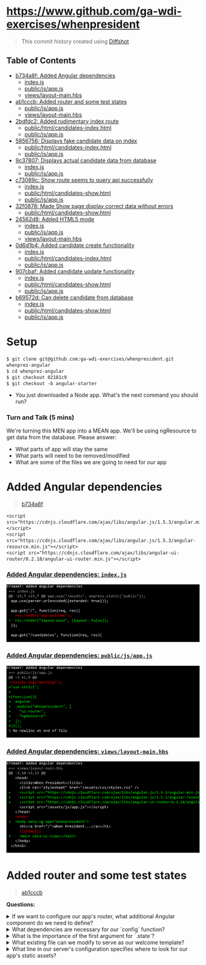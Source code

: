 # https://www.github.com/ga-wdi-exercises/whenpresident 
> This commit history created using [Diffshot](https://github.com/RobertAKARobin/diffshot)


## Table of Contents
- [b734a8f: Added Angular dependencies](#added-angular-dependencies)
  - [index.js](#added-angular-dependencies-indexjs)
  - [public/js/app.js](#added-angular-dependencies-publicjsappjs)
  - [views/layout-main.hbs](#added-angular-dependencies-viewslayout-mainhbs)
- [ab1cccb: Added router and some test states](#added-router-and-some-test-states)
  - [public/js/app.js](#added-router-and-some-test-states-publicjsappjs)
  - [views/layout-main.hbs](#added-router-and-some-test-states-viewslayout-mainhbs)
- [2bdfdc2: Added rudimentary index route](#added-rudimentary-index-route)
  - [public/html/candidates-index.html](#added-rudimentary-index-route-publichtmlcandidates-indexhtml)
  - [public/js/app.js](#added-rudimentary-index-route-publicjsappjs)
- [5856756: Displays fake candidate data on index](#displays-fake-candidate-data-on-index)
  - [public/html/candidates-index.html](#displays-fake-candidate-data-on-index-publichtmlcandidates-indexhtml)
  - [public/js/app.js](#displays-fake-candidate-data-on-index-publicjsappjs)
- [9c37807: Displays actual candidate data from database](#displays-actual-candidate-data-from-database)
  - [index.js](#displays-actual-candidate-data-from-database-indexjs)
  - [public/js/app.js](#displays-actual-candidate-data-from-database-publicjsappjs)
- [c73089c: Show route seems to query api successfully](#show-route-seems-to-query-api-successfully)
  - [index.js](#show-route-seems-to-query-api-successfully-indexjs)
  - [public/html/candidates-show.html](#show-route-seems-to-query-api-successfully-publichtmlcandidates-showhtml)
  - [public/js/app.js](#show-route-seems-to-query-api-successfully-publicjsappjs)
- [32f0878: Made Show page display correct data without errors](#made-show-page-display-correct-data-without-errors)
  - [public/html/candidates-show.html](#made-show-page-display-correct-data-without-errors-publichtmlcandidates-showhtml)
- [24562d8: Added HTML5 mode](#added-html5-mode)
  - [index.js](#added-html5-mode-indexjs)
  - [public/js/app.js](#added-html5-mode-publicjsappjs)
  - [views/layout-main.hbs](#added-html5-mode-viewslayout-mainhbs)
- [0d6d1b4: Added candidate create functionality](#added-candidate-create-functionality)
  - [index.js](#added-candidate-create-functionality-indexjs)
  - [public/html/candidates-index.html](#added-candidate-create-functionality-publichtmlcandidates-indexhtml)
  - [public/js/app.js](#added-candidate-create-functionality-publicjsappjs)
- [907cbaf: Added candidate update functionality](#added-candidate-update-functionality)
  - [index.js](#added-candidate-update-functionality-indexjs)
  - [public/html/candidates-show.html](#added-candidate-update-functionality-publichtmlcandidates-showhtml)
  - [public/js/app.js](#added-candidate-update-functionality-publicjsappjs)
- [b69572d: Can delete candidate from database](#can-delete-candidate-from-database)
  - [index.js](#can-delete-candidate-from-database-indexjs)
  - [public/html/candidates-show.html](#can-delete-candidate-from-database-publichtmlcandidates-showhtml)
  - [public/js/app.js](#can-delete-candidate-from-database-publicjsappjs)

# Setup

```
$ git clone git@github.com:ga-wdi-exercises/whenpresident.git whenprez-angular
$ cd whenprez-angular
$ git checkout 02181c9
$ git checkout -b angular-starter
```

- You just downloaded a Node app. What's the next command you should run?

### Turn and Talk (5 mins)
We're turning this MEN app into a MEAN app. We'll be using ngResource to get data from the database. Please answer:

- What parts of app will stay the same
- What parts will need to be removed/modified
- What are some of the files we are going to need for our app

# Added Angular dependencies

> [b734a8f](https://www.github.com/ga-wdi-exercises/whenpresident/commit/b734a8f)

```
<script src="https://cdnjs.cloudflare.com/ajax/libs/angular.js/1.5.3/angular.min.js"></script>
<script src="https://cdnjs.cloudflare.com/ajax/libs/angular.js/1.5.3/angular-resource.min.js"></script>
<script src="https://cdnjs.cloudflare.com/ajax/libs/angular-ui-router/0.2.18/angular-ui-router.min.js"></script>
```

### [Added Angular dependencies: `index.js`](https://www.github.com/ga-wdi-exercises/whenpresident/blob/b734a8f/index.js)
![Added Angular dependencies, index.js](_DIFFSHOTS/added-angular-dependencies.index-js.png)

### [Added Angular dependencies: `public/js/app.js`](https://www.github.com/ga-wdi-exercises/whenpresident/blob/b734a8f/public/js/app.js)
![Added Angular dependencies, public/js/app.js](_DIFFSHOTS/added-angular-dependencies.public-js-app-js.png)

### [Added Angular dependencies: `views/layout-main.hbs`](https://www.github.com/ga-wdi-exercises/whenpresident/blob/b734a8f/views/layout-main.hbs)
![Added Angular dependencies, views/layout-main.hbs](_DIFFSHOTS/added-angular-dependencies.views-layout-main-hbs.png)

# Added router and some test states

> [ab1cccb](https://www.github.com/ga-wdi-exercises/whenpresident/commit/ab1cccb)

**Questions:**
<!-- Q: What other component do we need to define   -->
<details>
<summary>
 If we want to configure our app's router, what additional Angular component do we need to define?
</summary>
<br>
```
.config
```
<br>
<br>
</details>

<!-- Q: What dependencies are necessary for our config function   -->
<details>
<summary>
 What dependencies are necessary for our `config` function?
</summary>
<br>
```
$stateProvider and a Router function
```
<br>
<br>
</details>

<!-- Q: What is the importance of the first argument for .state? -->
<details>
<summary>
 What is the importance of the first argument for `.state`?
</summary>
<br>
```
The first argument is the name for our state, in this case "welcome"
```
<br>
<br>
</details>

<!-- Q: View template  -->
<details>
<summary>
 What existing file can we modify to serve as our welcome template?
</summary>
<br>
```
views/app-welcome.hbs --> public/html/candidates-welcome.html
```
<br>
<br>
</details>

<!-- Q: Public Assets  -->
<details>
<summary>
 What line in our server's configuration specifies where to look for our app's static assets?
</summary>
<br>
```
app.use("/assets", express.static("public"));

```
<br>
<br>
</details>

### [Added router and some test states: `public/js/app.js`](https://www.github.com/ga-wdi-exercises/whenpresident/blob/ab1cccb/public/js/app.js)
![Added router and some test states, public/js/app.js](_DIFFSHOTS/added-router-and-some-test-states.public-js-app-js.png)

### [Added router and some test states: `views/layout-main.hbs`](https://www.github.com/ga-wdi-exercises/whenpresident/blob/ab1cccb/views/layout-main.hbs)
![Added router and some test states, views/layout-main.hbs](_DIFFSHOTS/added-router-and-some-test-states.views-layout-main-hbs.png)

# Added rudimentary index route

> [2bdfdc2](https://www.github.com/ga-wdi-exercises/whenpresident/commit/2bdfdc2)

### [Added rudimentary index route: `public/html/candidates-index.html`](https://www.github.com/ga-wdi-exercises/whenpresident/blob/2bdfdc2/public/html/candidates-index.html)
![Added rudimentary index route, public/html/candidates-index.html](_DIFFSHOTS/added-rudimentary-index-route.public-html-candidates-index-html.png)

### [Added rudimentary index route: `public/js/app.js`](https://www.github.com/ga-wdi-exercises/whenpresident/blob/2bdfdc2/public/js/app.js)
![Added rudimentary index route, public/js/app.js](_DIFFSHOTS/added-rudimentary-index-route.public-js-app-js.png)

# Displays fake candidate data on index

> [5856756](https://www.github.com/ga-wdi-exercises/whenpresident/commit/5856756)

### [Displays fake candidate data on index: `public/html/candidates-index.html`](https://www.github.com/ga-wdi-exercises/whenpresident/blob/5856756/public/html/candidates-index.html)
![Displays fake candidate data on index, public/html/candidates-index.html](_DIFFSHOTS/displays-fake-candidate-data-on-index.public-html-candidates-index-html.png)

### [Displays fake candidate data on index: `public/js/app.js`](https://www.github.com/ga-wdi-exercises/whenpresident/blob/5856756/public/js/app.js)
![Displays fake candidate data on index, public/js/app.js](_DIFFSHOTS/displays-fake-candidate-data-on-index.public-js-app-js.png)

# Displays actual candidate data from database

> [9c37807](https://www.github.com/ga-wdi-exercises/whenpresident/commit/9c37807)

**Questions**:

<!-- Q: api namespace  -->
<details>
<summary>
Why might it be a good idea to namespace our back-end routes under `api`?
</summary>
<br>
```
To avoid confusion between routes meant to serve html, and routes whose purpose it is to render our app's data as JSON
```
<br>
<br>
</details>

<!-- Q: Delete response  -->
<details>
<summary>
What is the significance of the response for our `delete` request?
</summary>
<br>
```
To provide a clue to the client that the request went through, and the delete was processed
```
<br>
<br>
</details>

<!-- Q: Update response  -->
<details>
<summary>
What is returned from our `put` request?
</summary>
<br>
```
A JSON object with our updated candidate's info!
```
<br>
<br>
</details>

### [Displays actual candidate data from database: `index.js`](https://www.github.com/ga-wdi-exercises/whenpresident/blob/9c37807/index.js)
![Displays actual candidate data from database, index.js](_DIFFSHOTS/displays-actual-candidate-data-from-database.index-js.png)

### [Displays actual candidate data from database: `public/js/app.js`](https://www.github.com/ga-wdi-exercises/whenpresident/blob/9c37807/public/js/app.js)
![Displays actual candidate data from database, public/js/app.js](_DIFFSHOTS/displays-actual-candidate-data-from-database.public-js-app-js.png)

# Show route seems to query api successfully

> [c73089c](https://www.github.com/ga-wdi-exercises/whenpresident/commit/c73089c)

### [Show route seems to query api successfully: `index.js`](https://www.github.com/ga-wdi-exercises/whenpresident/blob/c73089c/index.js)
![Show route seems to query api successfully, index.js](_DIFFSHOTS/show-route-seems-to-query-api-successfully.index-js.png)

### [Show route seems to query api successfully: `public/html/candidates-show.html`](https://www.github.com/ga-wdi-exercises/whenpresident/blob/c73089c/public/html/candidates-show.html)
![Show route seems to query api successfully, public/html/candidates-show.html](_DIFFSHOTS/show-route-seems-to-query-api-successfully.public-html-candidates-show-html.png)

### [Show route seems to query api successfully: `public/js/app.js`](https://www.github.com/ga-wdi-exercises/whenpresident/blob/c73089c/public/js/app.js)
![Show route seems to query api successfully, public/js/app.js](_DIFFSHOTS/show-route-seems-to-query-api-successfully.public-js-app-js.png)

# Made Show page display correct data without errors

> [32f0878](https://www.github.com/ga-wdi-exercises/whenpresident/commit/32f0878)

### [Made Show page display correct data without errors: `public/html/candidates-show.html`](https://www.github.com/ga-wdi-exercises/whenpresident/blob/32f0878/public/html/candidates-show.html)
![Made Show page display correct data without errors, public/html/candidates-show.html](_DIFFSHOTS/made-show-page-display-correct-data-without-errors.public-html-candidates-show-html.png)

# Added HTML5 mode

> [24562d8](https://www.github.com/ga-wdi-exercises/whenpresident/commit/24562d8)

**Questions**:

<!-- Q. Root Route  -->
<details>
<summary>
 What does changing the root route definition to `("/*")` do and why is it important for our app?
</summary>
<br>
```
We add the wildcard to our route, the `*`, so that all combinations of routes hit via the url manually will trigger our Angular SPA and allow us to use Angular's `html5Mode` to take over routing
```
<br>
<br>
</details>
**Questions**:

<!-- Q. $urlRouterProvider.otherwise -->
<details>
<summary>
 What is the importance of the argument to `$urlRouterProvider.otherwise`?
</summary>
<br>
```
The url to redirect to if any request does not match our app's defined states
```
<br>
<br>
</details>

<!-- Q. $urlRouterProvider.otherwise -->
<details>
<summary>
  If you had to guess, when is `$urlRouterProvider` activated?
</summary>
<br>
```
$urlRouterProvider is activated any time a state transition is made
```
<br>
<br>
</details>

### [Added HTML5 mode: `index.js`](https://www.github.com/ga-wdi-exercises/whenpresident/blob/24562d8/index.js)
![Added HTML5 mode, index.js](_DIFFSHOTS/added-html5-mode.index-js.png)

### [Added HTML5 mode: `public/js/app.js`](https://www.github.com/ga-wdi-exercises/whenpresident/blob/24562d8/public/js/app.js)
![Added HTML5 mode, public/js/app.js](_DIFFSHOTS/added-html5-mode.public-js-app-js.png)

### [Added HTML5 mode: `views/layout-main.hbs`](https://www.github.com/ga-wdi-exercises/whenpresident/blob/24562d8/views/layout-main.hbs)
![Added HTML5 mode, views/layout-main.hbs](_DIFFSHOTS/added-html5-mode.views-layout-main-hbs.png)

# Added candidate create functionality

> [0d6d1b4](https://www.github.com/ga-wdi-exercises/whenpresident/commit/0d6d1b4)

**Questions**:

<!-- Q: body-parser  -->
<details>
<summary>
 What role does `body-parser` play in our application?
</summary>
<br>
```
Body-Parser is necessary middleware that allows us to access the body of post requests from ajax requests and html form submissions. In our app, we use to parse the request's body as JSON.
 ```
 <br>
 <br>
</details>

### [Added candidate create functionality: `index.js`](https://www.github.com/ga-wdi-exercises/whenpresident/blob/0d6d1b4/index.js)
![Added candidate create functionality, index.js](_DIFFSHOTS/added-candidate-create-functionality.index-js.png)

### [Added candidate create functionality: `public/html/candidates-index.html`](https://www.github.com/ga-wdi-exercises/whenpresident/blob/0d6d1b4/public/html/candidates-index.html)
![Added candidate create functionality, public/html/candidates-index.html](_DIFFSHOTS/added-candidate-create-functionality.public-html-candidates-index-html.png)

### [Added candidate create functionality: `public/js/app.js`](https://www.github.com/ga-wdi-exercises/whenpresident/blob/0d6d1b4/public/js/app.js)
![Added candidate create functionality, public/js/app.js](_DIFFSHOTS/added-candidate-create-functionality.public-js-app-js.png)

# Added candidate update functionality

> [907cbaf](https://www.github.com/ga-wdi-exercises/whenpresident/commit/907cbaf)

**Questions**:

<!-- Q: two-way data-binding  -->
<details>
<summary>
 What is two-way data-binding in Angular?
</summary>
<br>
```
Two-way data-binding in Angular apps is the automatic synchronization of data between the model and view components via viewmodels.
 ```
 <br>
 <br>
</details>

<!-- Q: alternate syntax for Update -->
<details>
<summary>
 What is an alternate syntax to make an `update` call in Angular ?
</summary>
<br>
We can call an instance method as well:
```
  vm.update = function (){
    vm.candidate.$update().then(function(candidate){
        vm.candiidate = candidate
      })
  }
 ```
 <br>
 <br>
</details>

### [Added candidate update functionality: `index.js`](https://www.github.com/ga-wdi-exercises/whenpresident/blob/907cbaf/index.js)
![Added candidate update functionality, index.js](_DIFFSHOTS/added-candidate-update-functionality.index-js.png)

### [Added candidate update functionality: `public/html/candidates-show.html`](https://www.github.com/ga-wdi-exercises/whenpresident/blob/907cbaf/public/html/candidates-show.html)
![Added candidate update functionality, public/html/candidates-show.html](_DIFFSHOTS/added-candidate-update-functionality.public-html-candidates-show-html.png)

### [Added candidate update functionality: `public/js/app.js`](https://www.github.com/ga-wdi-exercises/whenpresident/blob/907cbaf/public/js/app.js)
![Added candidate update functionality, public/js/app.js](_DIFFSHOTS/added-candidate-update-functionality.public-js-app-js.png)

# Can delete candidate from database

> [b69572d](https://www.github.com/ga-wdi-exercises/whenpresident/commit/b69572d)

### [Can delete candidate from database: `index.js`](https://www.github.com/ga-wdi-exercises/whenpresident/blob/b69572d/index.js)
![Can delete candidate from database, index.js](_DIFFSHOTS/can-delete-candidate-from-database.index-js.png)

### [Can delete candidate from database: `public/html/candidates-show.html`](https://www.github.com/ga-wdi-exercises/whenpresident/blob/b69572d/public/html/candidates-show.html)
![Can delete candidate from database, public/html/candidates-show.html](_DIFFSHOTS/can-delete-candidate-from-database.public-html-candidates-show-html.png)

### [Can delete candidate from database: `public/js/app.js`](https://www.github.com/ga-wdi-exercises/whenpresident/blob/b69572d/public/js/app.js)
![Can delete candidate from database, public/js/app.js](_DIFFSHOTS/can-delete-candidate-from-database.public-js-app-js.png)



